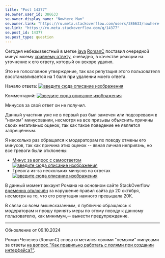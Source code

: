 ```yaml
---
title: "Post 14377"
se.owner.user_id: 386633
se.owner.display_name: "Nowhere Man"
se.owner.link: "https://ru.meta.stackoverflow.com/users/386633/nowhere-man"
se.link: "https://ru.meta.stackoverflow.com/q/14377"
se.post_id: 14377
se.post_type: question
---
```

<p>Сегодня небезызвестный в метке <a href="https://ru.stackoverflow.com/questions/tagged/java" class="s-tag post-tag" title="показать вопросы с меткой [java]" aria-label="показать вопросы с меткой [java]" rel="tag" aria-labelledby="tag-java-tooltip-container" data-tag-menu-origin="Unknown">java</a> <a href="https://ru.stackoverflow.com/users/204920/roman-c">RomanC</a> поставил очередной минус моему <a href="https://ru.stackoverflow.com/a/1594840/386633">крайнему ответу</a>, очевидно, в качестве реакции на уточнение к его ответу, который он вскоре удалил.</p>
<p>Это не голословное утверждение, так как репутация этого пользователя восстанавливается на 1 балл при удалении моего ответа.</p>
<p>Начало ответа:
<a href="https://i.sstatic.net/rRsJevkZ.png" rel="nofollow noreferrer"><img src="https://i.sstatic.net/rRsJevkZ.png" alt="введите сюда описание изображения" /></a></p>
<p>Комментарий:
<a href="https://i.sstatic.net/wI2mZ9Y8.png" rel="nofollow noreferrer"><img src="https://i.sstatic.net/wI2mZ9Y8.png" alt="введите сюда описание изображения" /></a></p>
<p>Минусов за свой ответ он не получил.</p>
<p>Данный участник уже не в первый раз был замечен или подозреваем в &quot;немом&quot; минусовании, несмотря на все призывы объяснить причины своих негативных оценок, так как такое поведение не является запрещённым.</p>
<p>Я несколько раз обращался к модераторам по поводу отмены его минусов, так как причина этих оценок -- явная личная неприязнь, но все тревоги были отклонены:</p>
<ul>
<li><a href="https://ru.stackoverflow.com/questions/1514957/">Минус за вопрос с самоответом</a>
<a href="https://i.sstatic.net/gwszn5VI.png" rel="nofollow noreferrer"><img src="https://i.sstatic.net/gwszn5VI.png" alt="введите сюда описание изображения" /></a></li>
<li>Тревога из-за нескольких минусов на ответах
<a href="https://i.sstatic.net/b7asz3Ur.png" rel="nofollow noreferrer"><img src="https://i.sstatic.net/b7asz3Ur.png" alt="введите сюда описание изображения" /></a></li>
</ul>
<p>В данный момент аккаунт Романа на основном сайте StackOverflow <a href="https://stackoverflow.com/users/573032/roman-c">временно отключён</a> за нарушение правил сайта до 20 октября, несмотря на то, что его репутация намного превышала 20К.</p>
<p>В связи со всем вышесказанным, я публично обращаюсь к модераторам и прошу принять меры по этому поводу к данному пользователю, как минимум,-- вынести предупреждение.</p>
<hr />
<p>Обновление от 09.10.2024</p>
<p>Роман Чепелев (RomanC) снова отметился своими &quot;немыми&quot; минусами за ответы <a href="https://ru.stackoverflow.com/questions/1596060/">на вопрос &quot;Как правильно работать с полями при создании интерфейса?&quot;</a>.</p>
